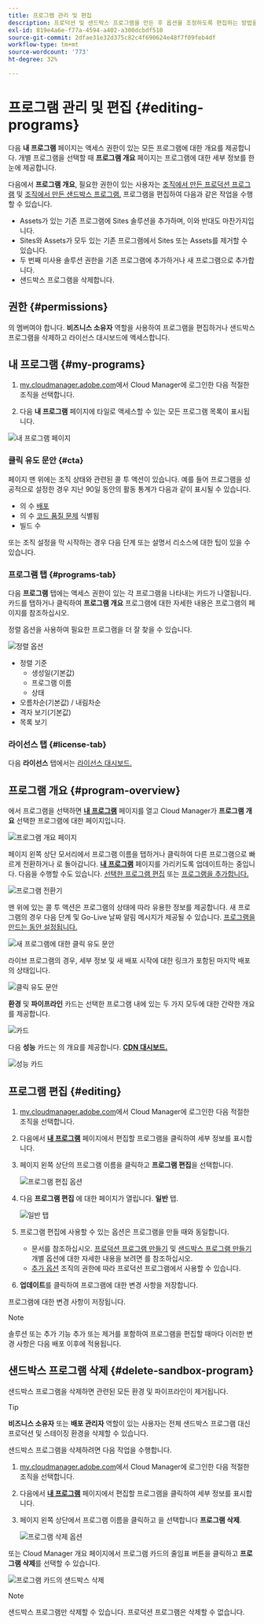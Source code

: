 ```yaml
---
title: 프로그램 관리 및 편집
description: 프로덕션 및 샌드박스 프로그램을 만든 후 옵션을 조정하도록 편집하는 방법을 알아봅니다.
exl-id: 819e4a6e-f77a-4594-a402-a300dcbdf510
source-git-commit: 2dfae31e32d375c82c4f690624e48f7f09feb4df
workflow-type: tm+mt
source-wordcount: '773'
ht-degree: 32%

---
```



# 프로그램 관리 및 편집 {#editing-programs}

다음 **내 프로그램** 페이지는 액세스 권한이 있는 모든 프로그램에 대한 개요를 제공합니다. 개별 프로그램을 선택할 때 **프로그램 개요** 페이지는 프로그램에 대한 세부 정보를 한눈에 제공합니다.

다음에서 **프로그램 개요**, 필요한 권한이 있는 사용자는 [조직에서 만든 프로덕션 프로그램](creating-production-programs.md) 및 [조직에서 만든 샌드박스 프로그램.](creating-sandbox-programs.md) 프로그램을 편집하여 다음과 같은 작업을 수행할 수 있습니다.

* Assets가 있는 기존 프로그램에 Sites 솔루션을 추가하며, 이와 반대도 마찬가지입니다.
* Sites와 Assets가 모두 있는 기존 프로그램에서 Sites 또는 Assets를 제거할 수 있습니다.
* 두 번째 미사용 솔루션 권한을 기존 프로그램에 추가하거나 새 프로그램으로 추가합니다.
* 샌드박스 프로그램을 삭제합니다.

## 권한 {#permissions}

의 멤버여야 합니다. **비즈니스 소유자** 역할을 사용하여 프로그램을 편집하거나 샌드박스 프로그램을 삭제하고 라이선스 대시보드에 액세스합니다.

## 내 프로그램 {#my-programs}

1. [my.cloudmanager.adobe.com](https://my.cloudmanager.adobe.com/)에서 Cloud Manager에 로그인한 다음 적절한 조직을 선택합니다.

1. 다음 **내 프로그램** 페이지에 타일로 액세스할 수 있는 모든 프로그램 목록이 표시됩니다.

![내 프로그램 페이지](/help/implementing/cloud-manager/assets/my-programs.png)

### 클릭 유도 문안 {#cta}

페이지 맨 위에는 조직 상태와 관련된 콜 투 액션이 있습니다. 예를 들어 프로그램을 성공적으로 설정한 경우 지난 90일 동안의 활동 통계가 다음과 같이 표시될 수 있습니다.

* 의 수 [배포](/help/implementing/cloud-manager/deploy-code.md)
* 의 수 [코드 품질 문제](/help/implementing/cloud-manager/code-quality-testing.md) 식별됨
* 빌드 수

또는 조직 설정을 막 시작하는 경우 다음 단계 또는 설명서 리소스에 대한 팁이 있을 수 있습니다.

### 프로그램 탭 {#programs-tab}

다음 **프로그램** 탭에는 액세스 권한이 있는 각 프로그램을 나타내는 카드가 나열됩니다. 카드를 탭하거나 클릭하여 **프로그램 개요** 프로그램에 대한 자세한 내용은 프로그램의 페이지를 참조하십시오.

정렬 옵션을 사용하여 필요한 프로그램을 더 잘 찾을 수 있습니다.

![정렬 옵션](/help/implementing/cloud-manager/assets/my-programs-sorting.png)

* 정렬 기준
   * 생성일(기본값)
   * 프로그램 이름
   * 상태
* 오름차순(기본값) / 내림차순
* 격자 보기(기본값)
* 목록 보기

### 라이선스 탭 {#license-tab}

다음 **라이선스** 탭에서는 [라이선스 대시보드.](/help/implementing/cloud-manager/license-dashboard.md)

## 프로그램 개요 {#program-overview}

에서 프로그램을 선택하면 **[내 프로그램](#my-programs)** 페이지를 열고 Cloud Manager가 **프로그램 개요** 선택한 프로그램에 대한 페이지입니다.

![프로그램 개요 페이지](/help/implementing/cloud-manager/assets/program-overview.png)

페이지 왼쪽 상단 모서리에서 프로그램 이름을 탭하거나 클릭하여 다른 프로그램으로 빠르게 전환하거나 로 돌아갑니다. **[내 프로그램](#my-programs)** 페이지를 가리키도록 업데이트하는 중입니다. 다음을 수행할 수도 있습니다. [선택한 프로그램 편집](#editing) 또는 [프로그램을 추가합니다.](/help/implementing/cloud-manager/getting-access-to-aem-in-cloud/creating-production-programs.md)

![프로그램 전환기](/help/implementing/cloud-manager/assets/program-switcher.png)

맨 위에 있는 콜 투 액션은 프로그램의 상태에 따라 유용한 정보를 제공합니다. 새 프로그램의 경우 다음 단계 및 Go-Live 날짜 알림 메시지가 제공될 수 있습니다. [프로그램을 만드는 동안 설정됩니다.](/help/implementing/cloud-manager/getting-access-to-aem-in-cloud/editing-programs.md)

![새 프로그램에 대한 클릭 유도 문안](/help/implementing/cloud-manager/assets/info-banner-new-program.png)

라이브 프로그램의 경우, 세부 정보 및 새 배포 시작에 대한 링크가 포함된 마지막 배포의 상태입니다.

![클릭 유도 문안](/help/implementing/cloud-manager/assets/info-banner.png)

**환경** 및 **파이프라인** 카드는 선택한 프로그램 내에 있는 두 가지 모두에 대한 간략한 개요를 제공합니다.

![카드](/help/implementing/cloud-manager/assets/environments-pipelines.png)

다음 **성능** 카드는 의 개요를 제공합니다. **[CDN 대시보드.](/help/implementing/cloud-manager/cdn-performance.md)**

![성능 카드](/help/implementing/cloud-manager/assets/cdn-performance-dashboard.png)

## 프로그램 편집 {#editing}

1. [my.cloudmanager.adobe.com](https://my.cloudmanager.adobe.com/)에서 Cloud Manager에 로그인한 다음 적절한 조직을 선택합니다.

1. 다음에서 **[내 프로그램](#my-programs)** 페이지에서 편집할 프로그램을 클릭하여 세부 정보를 표시합니다.

1. 페이지 왼쪽 상단의 프로그램 이름을 클릭하고 **프로그램 편집**&#x200B;을 선택합니다.

   ![프로그램 편집 옵션](assets/edit-program-overview.png)

1. 다음 **프로그램 편집** 에 대한 페이지가 열립니다. **일반** 탭.

   ![일반 탭](assets/edit-program-prod1.png)

1. 프로그램 편집에 사용할 수 있는 옵션은 프로그램을 만들 때와 동일합니다.
   * 문서를 참조하십시오. [프로덕션 프로그램 만들기](/help/implementing/cloud-manager/getting-access-to-aem-in-cloud/creating-production-programs.md) 및 [샌드박스 프로그램 만들기](/help/implementing/cloud-manager/getting-access-to-aem-in-cloud/creating-sandbox-programs.md) 개별 옵션에 대한 자세한 내용을 보려면 를 참조하십시오.
   * [추가 옵션](/help/implementing/cloud-manager/getting-access-to-aem-in-cloud/creating-production-programs.md#options) 조직의 권한에 따라 프로덕션 프로그램에서 사용할 수 있습니다.

1. **업데이트**&#x200B;를 클릭하여 프로그램에 대한 변경 사항을 저장합니다.

프로그램에 대한 변경 사항이 저장됩니다.

>[!NOTE]
>
>솔루션 또는 추가 기능 추가 또는 제거를 포함하여 프로그램을 편집할 때마다 이러한 변경 사항은 다음 배포 이후에 적용됩니다.

## 샌드박스 프로그램 삭제 {#delete-sandbox-program}

샌드박스 프로그램을 삭제하면 관련된 모든 환경 및 파이프라인이 제거됩니다.

>[!TIP]
>
>**비즈니스 소유자** 또는 **배포 관리자** 역할이 있는 사용자는 전체 샌드박스 프로그램 대신 프로덕션 및 스테이징 환경을 삭제할 수 있습니다.

샌드박스 프로그램을 삭제하려면 다음 작업을 수행합니다.

1. [my.cloudmanager.adobe.com](https://my.cloudmanager.adobe.com/)에서 Cloud Manager에 로그인한 다음 적절한 조직을 선택합니다.

1. 다음에서 **[내 프로그램](#my-programs)** 페이지에서 편집할 프로그램을 클릭하여 세부 정보를 표시합니다.

1. 페이지 왼쪽 상단에서 프로그램 이름을 클릭하고 을 선택합니다 **프로그램 삭제**.

   ![프로그램 삭제 옵션](assets/delete-sandbox1.png)

또는 Cloud Manager 개요 페이지에서 프로그램 카드의 줄임표 버튼을 클릭하고 **프로그램 삭제**&#x200B;를 선택할 수 있습니다.

![프로그램 카드의 샌드박스 삭제](assets/delete-sandbox2.png)

>[!NOTE]
>
>샌드박스 프로그램만 삭제할 수 있습니다. 프로덕션 프로그램은 삭제할 수 없습니다.
